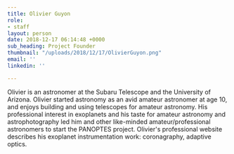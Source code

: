 ```yaml
---
title: Olivier Guyon
role:
- staff
layout: person
date: 2018-12-17 06:14:48 +0000
sub_heading: Project Founder
thumbnail: "/uploads/2018/12/17/OlivierGuyon.png"
email: ''
linkedin: ''

---
```

Olivier is an astronomer at the Subaru Telescope and the University of Arizona. Olivier started astronomy as an avid amateur astronomer at age 10, and enjoys building and using telescopes for amateur astronomy. His professional interest in exoplanets and his taste for amateur astronomy and astrophotography led him and other like-minded amateur/professional astronomers to start the PANOPTES project. Olivier's professional website describes his exoplanet instrumentation work: coronagraphy, adaptive optics.